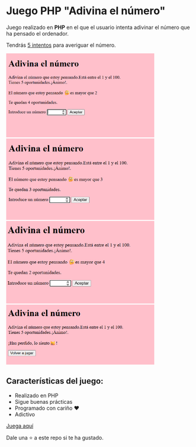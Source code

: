 # Juego PHP "Adivina el número"

Juego realizado en **PHP** en el que el usuario intenta adivinar el número que ha pensado el ordenador.

Tendrás <ins>5 intentos</ins> para averiguar el número.

<img  width="400px" src="img/img1.png">
<img width="400px"  src="img/img2.png">
<img width="400px"  src="img/img3.png">
<img width="400px"  src="img/img4.png">

##  Características del juego:

* Realizado en PHP
* Sigue buenas prácticas
* Programado con cariño ❤️
* Adictivo

<a href="adivina-el-numero-php-17311.wasmer.app">Juega aquí</a>

Dale una ⭐ a este repo si te ha gustado.
